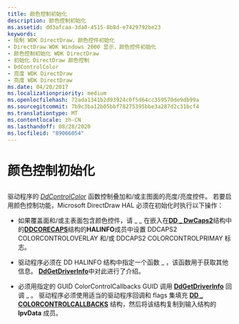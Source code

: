 ```yaml
---
title: 颜色控制初始化
description: 颜色控制初始化
ms.assetid: dd3afcaa-3da0-4515-8b8d-e7429792be23
keywords:
- 绘制 WDK DirectDraw，颜色控件初始化
- DirectDraw WDK Windows 2000 显示，颜色控件初始化
- 颜色控制初始化 WDK DirectDraw
- 初始化 DirectDraw 颜色控制
- DdControlColor
- 亮度 WDK DirectDraw
- 亮度 WDK DirectDraw
ms.date: 04/20/2017
ms.localizationpriority: medium
ms.openlocfilehash: 72ada1341b2d93924c0f5d64cc359570de9db99a
ms.sourcegitcommit: 7b9c3ba12b05bbf78275395bbe3a287d2c31bcf4
ms.translationtype: MT
ms.contentlocale: zh-CN
ms.lasthandoff: 08/28/2020
ms.locfileid: "89066054"
---
```

# <a name="color-control-initialization"></a>颜色控制初始化


## <span id="ddk_color_control_initialization_gg"></span><span id="DDK_COLOR_CONTROL_INITIALIZATION_GG"></span>


驱动程序的 [*DdControlColor*](/windows/desktop/api/ddrawint/nc-ddrawint-pdd_colorcb_colorcontrol) 函数控制叠加和/或主图面的亮度/亮度控件。 若要启用颜色控制功能，Microsoft DirectDraw HAL 必须在初始化时执行以下操作：

-   如果覆盖面和/或主表面包含颜色控件，请 \_ \_ 在嵌入在[**DD \_ DwCaps2**](/windows/desktop/api/ddrawint/ns-ddrawint-_dd_halinfo)结构中的[**DDCORECAPS**](/windows/desktop/api/ddrawi/ns-ddrawi-_ddcorecaps)结构的**HALINFO**成员中设置 DDCAPS2 COLORCONTROLOVERLAY 和/或 DDCAPS2 COLORCONTROLPRIMAY 标志。

-   驱动程序必须在 DD HALINFO 结构中指定一个函数 \_ ，该函数用于获取其他信息。 [**DdGetDriverInfo**](/windows/desktop/api/ddrawint/nc-ddrawint-pdd_getdriverinfo)中对此进行了介绍。

-   必须用指定的 GUID ColorControlCallbacks GUID 调用 [**DdGetDriverInfo**](/windows/desktop/api/ddrawint/nc-ddrawint-pdd_getdriverinfo) 回调 \_ 。 驱动程序必须使用适当的驱动程序回调和 flags 集填充 [**DD \_ COLORCONTROLCALLBACKS**](/windows/desktop/api/ddrawint/ns-ddrawint-_dd_colorcontrolcallbacks) 结构，然后将该结构复制到输入结构的 **lpvData** 成员。

 

